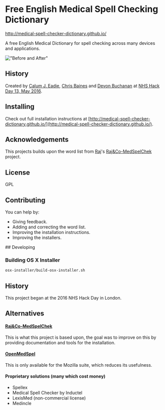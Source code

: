 # Free English Medical Spell Checking Dictionary

http://medical-spell-checker-dictionary.github.io/

A free English Medical Dictionary for spell checking across many devices and applications.

!["Before and After"](images/spell-check-before-after.png)

## History

Created by [Calum J. Eadie](https://github.com/CalumJEadie), [Chris Baines](https://github.com/cbaines) and [Devon Buchanan](https://github.com/divinenephron) at [NHS Hack Day 13, May 2016](http://nhshackday.com/).

## Installing

Check out full installation instructions at [http://medical-spell-checker-dictionary.github.io/](http://medical-spell-checker-dictionary.github.io/).

## Acknowledgements

This projects builds upon the word list from [Raj](http://rajn.co)'s [Raj&Co-MedSpelChek](http://rajn.co/?p=515) project.

## License

GPL

## Contributing

You can help by:

- Giving feedback.
- Adding and correcting the word list.
- Improving the installation instructions.
- Improving the installers.

## Developing

### Building OS X Installer

```sh
osx-installer/build-osx-installer.sh
```

## History

This project began at the 2016 NHS Hack Day in London.

## Alternatives

#### [Raj&Co-MedSpelChek](http://rajn.co/?p=515)

This is what this project is based upon, the goal was to improve on this by
providing documentation and tools for the installation.

#### [OpenMedSpel](http://e-medtools.com/openmedspel.html)

This is only available for the Mozilla suite, which reduces its usefulness.

#### Proprietary solutions (many which cost money)

 - Spellex
 - Medical Spell Checker by Inductel
 - LexisMed (non-commercial license)
 - Medincle
